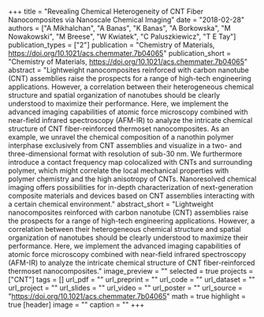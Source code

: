 +++
title = "Revealing Chemical Heterogeneity of CNT Fiber Nanocomposites via Nanoscale Chemical Imaging"
date = "2018-02-28"
authors = ["A Mikhalchan", "A Banas", "K Banas", "A Borkowska", "M Nowakowski", "M Breese", "W Kwiatek", "C Paluszkiewicz", "T E Tay"]
publication_types = ["2"]
publication = "Chemistry of Materials, https://doi.org/10.1021/acs.chemmater.7b04065"
publication_short = "Chemistry of Materials, https://doi.org/10.1021/acs.chemmater.7b04065"
abstract = "Lightweight nanocomposites reinforced with carbon nanotube (CNT) assemblies raise the prospects for a range of high-tech engineering applications. However, a correlation between their heterogeneous chemical structure and spatial organization of nanotubes should be clearly understood to maximize their performance. Here, we implement the advanced imaging capabilities of atomic force microscopy combined with near-field infrared spectroscopy (AFM-IR) to analyze the intricate chemical structure of CNT fiber-reinforced thermoset nanocomposites. As an example, we unravel the chemical composition of a nanothin polymer interphase exclusively from CNT assemblies and visualize in a two- and three-dimensional format with resolution of sub-30 nm. We furthermore introduce a contact frequency map colocalized with CNTs and surrounding polymer, which might correlate the local mechanical properties with polymer chemistry and the high anisotropy of CNTs. Nanoresolved chemical imaging offers possibilities for in-depth characterization of next-generation composite materials and devices based on CNT assemblies interacting with a certain chemical environment."
abstract_short = "Lightweight nanocomposites reinforced with carbon nanotube (CNT) assemblies raise the prospects for a range of high-tech engineering applications. However, a correlation between their heterogeneous chemical structure and spatial organization of nanotubes should be clearly understood to maximize their performance. Here, we implement the advanced imaging capabilities of atomic force microscopy combined with near-field infrared spectroscopy (AFM-IR) to analyze the intricate chemical structure of CNT fiber-reinforced thermoset nanocomposites."
image_preview = ""
selected = true
projects = ["CNT"]
tags = []
url_pdf = ""
url_preprint = ""
url_code = ""
url_dataset = ""
url_project = ""
url_slides = ""
url_video = ""
url_poster = ""
url_source = "https://doi.org/10.1021/acs.chemmater.7b04065"
math = true
highlight = true
[header]
image = ""
caption = ""
+++
